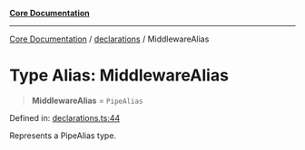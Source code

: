 [**Core Documentation**](../../README.md)

***

[Core Documentation](../../README.md) / [declarations](../README.md) / MiddlewareAlias

# Type Alias: MiddlewareAlias

> **MiddlewareAlias** = `PipeAlias`

Defined in: [declarations.ts:44](https://github.com/stonemjs/core/blob/e2200da501349da1fec304d821c002bb6d055b61/src/declarations.ts#L44)

Represents a PipeAlias type.
